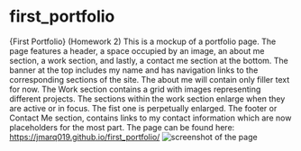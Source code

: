 # first_portfolio
{First Portfolio} (Homework 2)
This is a mockup of a portfolio page. 
The page features a header, a space occupied by an image, an about me section, a work section, and lastly, a contact me section at the bottom.
The banner at the top includes my name and has navigation links to the corresponding sections of the site.
The about me will contain only filler text for now.
The Work section contains a grid with images representing different projects.
The sections within the work section enlarge when they are active or in focus. The fist one is perpetually enlarged.
The footer or Contact Me section, contains links to my contact information which are now placeholders for the most part.
The page can be found here: https://jmarq019.github.io/first_portfolio/
![screenshot of the page](./assets/images/first_portfolio.screenshot.png)
